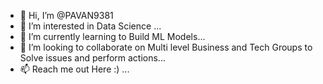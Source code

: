 - 👋 Hi, I’m @PAVAN9381
- 👀 I’m interested in Data Science ...
- 🌱 I’m currently learning  to Build ML Models...
- 💞️ I’m looking to collaborate on  Multi level Business and Tech Groups to Solve issues and perform actions...
- 📫   Reach me out Here :) ...

<!---
PAVAN9381/PAVAN9381 is a ✨ special ✨ repository because its `README.md` (this file) appears on your GitHub profile.
You can click the Preview link to take a look at your changes.
--->


